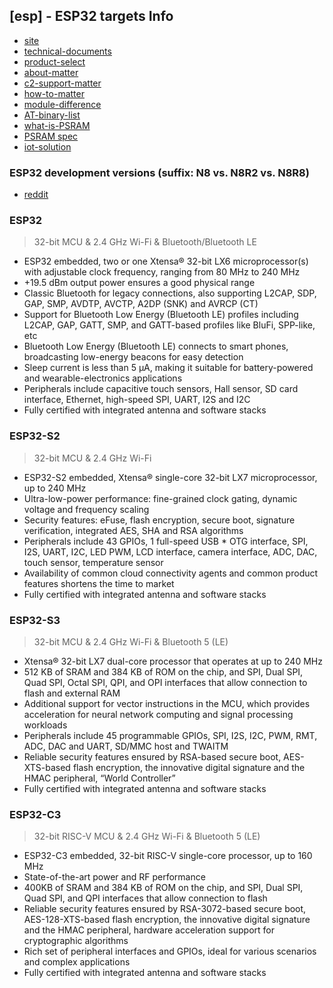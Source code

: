 ## [esp] - ESP32 targets Info

* [site](https://www.espressif.com/en/products/modules)
* [technical-documents](https://www.espressif.com/en/support/documents/technical-documents)
* [product-select](https://products.espressif.com/#/product-selector?names=)
* [about-matter](https://www.espressif.com/en/news/Matter_on_ESP32)
* [c2-support-matter](https://www.cnx-software.com/2022/04/25/esp32-c2-wifi-bluetooth-le-5-0-chip-to-support-matter-wifi-protocol/?__s=9gyyfm3xezuc4koaedf4&utm_source=drip&utm_medium=email&utm_campaign=Bluetooth+Industry+Report+%5BApril+29%2C+2022%5D&utm_content=Bluetooth+Industry+Report+%5BApril+29%2C+2022%5D)
* [how-to-matter](https://blog.espressif.com/announcing-matter-previously-chip-on-esp32-84164316c0e3)
* [module-difference](https://docs.espressif.com/projects/esp-at/en/release-v2.2.0.0_esp32c3/Compile_and_Develop/How_to_understand_the_differences_of_each_type_of_module.html)
* [AT-binary-list](https://docs.espressif.com/projects/esp-at/en/latest/esp32/AT_Binary_Lists/index.html)
* [what-is-PSRAM](https://www.jedec.org/standards-documents/dictionary/terms/pseudostatic-random-access-memory-psram)
* [PSRAM spec](https://www.espressif.com/sites/default/files/documentation/esp-psram64_esp-psram64h_datasheet_en.pdf)
* [iot-solution](https://github.com/espressif/esp-iot-solution)
### ESP32 development versions (suffix: N8 vs. N8R2 vs. N8R8)
* [reddit](https://www.reddit.com/r/esp32/comments/tsti9n/esp32_development_versions_suffix_n8_vs_n8r2_vs/)
### **ESP32**
> 32-bit MCU & 2.4 GHz Wi-Fi & Bluetooth/Bluetooth LE

* ESP32 embedded, two or one Xtensa® 32-bit LX6 microprocessor(s) with adjustable clock frequency, ranging from 80 MHz to 240 MHz
* +19.5 dBm output power ensures a good physical range
* Classic Bluetooth for legacy connections, also supporting L2CAP, SDP, GAP, SMP, AVDTP, AVCTP, A2DP (SNK) and AVRCP (CT)
* Support for Bluetooth Low Energy (Bluetooth LE) profiles including L2CAP, GAP, GATT, SMP, and GATT-based profiles like BluFi, SPP-like, etc
* Bluetooth Low Energy (Bluetooth LE) connects to smart phones, broadcasting low-energy beacons for easy detection
* Sleep current is less than 5 μA, making it suitable for battery-powered and wearable-electronics applications
* Peripherals include capacitive touch sensors, Hall sensor, SD card interface, Ethernet, high-speed SPI, UART, I2S and I2C
* Fully certified with integrated antenna and software stacks

### **ESP32-S2**
> 32-bit MCU & 2.4 GHz Wi-Fi

* ESP32-S2 embedded, Xtensa® single-core 32-bit LX7 microprocessor, up to 240 MHz
* Ultra-low-power performance: fine-grained clock gating, dynamic voltage and frequency scaling
* Security features: eFuse, flash encryption, secure boot, signature verification, integrated AES, SHA and RSA algorithms
* Peripherals include 43 GPIOs, 1 full-speed USB * OTG interface, SPI, I2S, UART, I2C, LED PWM, LCD interface, camera interface, ADC, DAC, touch sensor, temperature sensor
* Availability of common cloud connectivity agents and common product features shortens the time to market
* Fully certified with integrated antenna and software stacks

### **ESP32-S3**
> 32-bit MCU & 2.4 GHz Wi-Fi & Bluetooth 5 (LE)
* Xtensa® 32-bit LX7 dual-core processor that operates at up to 240 MHz
* 512 KB of SRAM and 384 KB of ROM on the chip, and SPI, Dual SPI, Quad SPI, Octal SPI, QPI, and OPI interfaces that allow connection to flash and external RAM
* Additional support for vector instructions in the MCU, which provides acceleration for neural network computing and signal processing workloads
* Peripherals include 45 programmable GPIOs, SPI, I2S, I2C, PWM, RMT, ADC, DAC and UART, SD/MMC host and TWAITM
* Reliable security features ensured by RSA-based secure boot, AES-XTS-based flash encryption, the innovative digital signature and the HMAC peripheral, “World Controller”
* Fully certified with integrated antenna and software stacks

### **ESP32-C3**
> 32-bit RISC-V MCU & 2.4 GHz Wi-Fi & Bluetooth 5 (LE)

* ESP32-C3 embedded, 32-bit RISC-V single-core processor, up to 160 MHz
* State-of-the-art power and RF performance
* 400KB of SRAM and 384 KB of ROM on the chip, and SPI, Dual SPI, Quad SPI, and QPI interfaces that allow connection to flash
* Reliable security features ensured by RSA-3072-based secure boot, AES-128-XTS-based flash encryption, the innovative digital signature and the HMAC peripheral, hardware acceleration support for cryptographic algorithms
* Rich set of peripheral interfaces and GPIOs, ideal for various scenarios and complex applications
* Fully certified with integrated antenna and software stacks